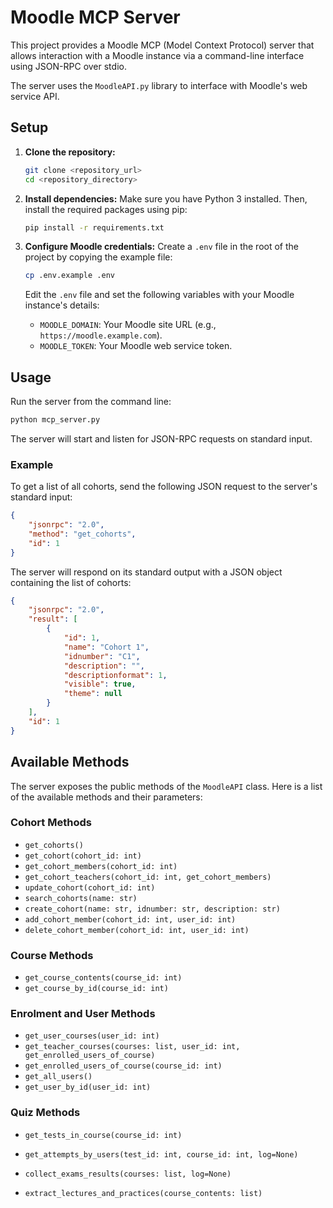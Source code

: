# Moodle MCP Server

This project provides a Moodle MCP (Model Context Protocol) server that allows interaction with a Moodle instance via a command-line interface using JSON-RPC over stdio.

The server uses the `MoodleAPI.py` library to interface with Moodle's web service API.

## Setup

1.  **Clone the repository:**
    ```bash
    git clone <repository_url>
    cd <repository_directory>
    ```

2.  **Install dependencies:**
    Make sure you have Python 3 installed. Then, install the required packages using pip:
    ```bash
    pip install -r requirements.txt
    ```

3.  **Configure Moodle credentials:**
    Create a `.env` file in the root of the project by copying the example file:
    ```bash
    cp .env.example .env
    ```
    Edit the `.env` file and set the following variables with your Moodle instance's details:
    - `MOODLE_DOMAIN`: Your Moodle site URL (e.g., `https://moodle.example.com`).
    - `MOODLE_TOKEN`: Your Moodle web service token.

## Usage

Run the server from the command line:
```bash
python mcp_server.py
```

The server will start and listen for JSON-RPC requests on standard input.

### Example

To get a list of all cohorts, send the following JSON request to the server's standard input:

```json
{
    "jsonrpc": "2.0",
    "method": "get_cohorts",
    "id": 1
}
```

The server will respond on its standard output with a JSON object containing the list of cohorts:

```json
{
    "jsonrpc": "2.0",
    "result": [
        {
            "id": 1,
            "name": "Cohort 1",
            "idnumber": "C1",
            "description": "",
            "descriptionformat": 1,
            "visible": true,
            "theme": null
        }
    ],
    "id": 1
}
```

## Available Methods

The server exposes the public methods of the `MoodleAPI` class. Here is a list of the available methods and their parameters:

### Cohort Methods
- `get_cohorts()`
- `get_cohort(cohort_id: int)`
- `get_cohort_members(cohort_id: int)`
- `get_cohort_teachers(cohort_id: int, get_cohort_members)`
- `update_cohort(cohort_id: int)`
- `search_cohorts(name: str)`
- `create_cohort(name: str, idnumber: str, description: str)`
- `add_cohort_member(cohort_id: int, user_id: int)`
- `delete_cohort_member(cohort_id: int, user_id: int)`

### Course Methods
- `get_course_contents(course_id: int)`
- `get_course_by_id(course_id: int)`

### Enrolment and User Methods
- `get_user_courses(user_id: int)`
- `get_teacher_courses(courses: list, user_id: int, get_enrolled_users_of_course)`
- `get_enrolled_users_of_course(course_id: int)`
- `get_all_users()`
- `get_user_by_id(user_id: int)`

### Quiz Methods
- `get_tests_in_course(course_id: int)`
- `get_attempts_by_users(test_id: int, course_id: int, log=None)`
- `collect_exams_results(courses: list, log=None)`

- `extract_lectures_and_practices(course_contents: list)`

